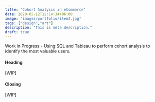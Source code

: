 ```yaml
---
title: "Cohort Analysis in eCommerce"
date: 2020-05-12T12:14:34+06:00
image: "images/portfolio/item2.jpg"
tags: ["design","art"]
description: "This is meta description."
draft: true
---
```


Work in Progress - Using SQL and Tableau to perform cohort analysis to identify the most valuable users. 


#### Heading

[WIP]


#### Closing

[WIP]